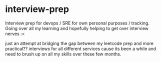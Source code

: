 # interview-prep
Interview prep for devops / SRE for own personal purposes / tracking. Going over all my learning and hopefully helping to get over interview nerves :< 

just an attempt at bridging the gap between my leetcode prep and more practical?? interviews for all different services cause its been a while and need to brush up on all my skills over these few months.